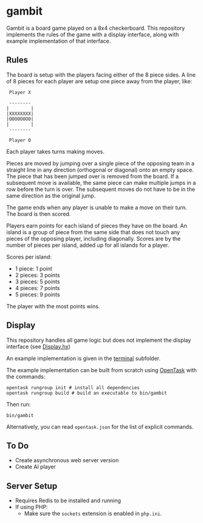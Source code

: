 # gambit

Gambit is a board game played on a 8x4 checkerboard. This repository implements the rules of the game
with a display interface, along with example implementation of that interface.

## Rules

The board is setup with the players facing either of the 8 piece sides.
A line of 8 pieces for each player are setup one piece away from the player, like:

```
 Player X

 --------
|        |
|XXXXXXXX|
|OOOOOOOO|
|        |
 --------

 Player O
```

Each player takes turns making moves.

Pieces are moved by jumping over a single piece of the opposing team in a straight line in any direction (orthogonal or diagonal) onto an empty space.
The piece that has been jumped over is removed from the board.
If a subsequent move is available, the same piece can make multiple jumps in a row before the turn is over.
The subsequent moves do not have to be in the same direction as the original jump.

The game ends when any player is unable to make a move on their turn.
The board is then scored.

Players earn points for each island of pieces they have on the board.
An island is a group of piece from the same side that does not touch any pieces of the opposing player, including diagonally.
Scores are by the number of pieces per island, added up for all islands for a player.

Scores per island:
- 1 piece:  1 point
- 2 pieces: 3 points
- 3 pieces: 5 points
- 4 pieces: 7 points
- 5 pieces: 9 points

The player with the most points wins.

## Display

This repository handles all game logic but does not implement the display interface (see [Display.hx](src/dmcblue/gambit/Display.hx))

An example implementation is given in the [terminal](src/dmcblue/gambit/terminal) subfolder.

The example implementation can be built from scratch using [OpenTask](https://github.com/interealm-games/opentask) with the commands:

```
opentask rungroup init # install all dependencies
opentask rungroup build # build an executable to bin/gambit
```

Then run:
```
bin/gambit
```

Alternatively, you can read `opentask.json` for the list of explicit commands.

## To Do

- Create asynchronous web server version
- Create AI player

## Server Setup

- Requires Redis to be installed and running
- If using PHP:
	- Make sure the `sockets` extension is enabled in `php.ini`.
